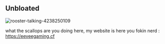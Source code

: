 ## Unbloated

![rooster-talking-4238250109](https://github.com/user-attachments/assets/50f7896e-c0b5-48b4-8300-444f52085430)

what the scallops are you doing here, my website is here you fokin nerd : https://eeveegaming.cf
